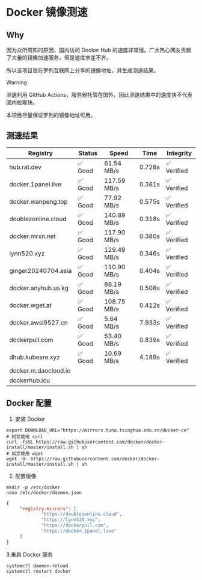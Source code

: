 # Docker 镜像测速

## Why

因为众所周知的原因，国内访问 Docker Hub 的速度非常慢。广大热心网友贡献了大量的镜像加速服务，但是速度参差不齐。


所以该项目旨在罗列互联网上分享的镜像地址，并生成测速结果。

> [!WARNING]
> 测速利用 GitHub Actions，服务器托管在国外，因此测速结果中的速度快不代表国内拉取快。
>

本项目尽量保证罗列的镜像地址可用。

## 测速结果

| Registry | Status | Speed | Time | Integrity |
|----------|--------|-------|------|-----------|
| hub.rat.dev | ✅ Good | 61.54 MB/s | 0.728s | ✅ Verified |
| docker.1panel.live | ✅ Good | 117.59 MB/s | 0.381s | ✅ Verified |
| docker.wanpeng.top | ✅ Good | 77.92 MB/s | 0.575s | ✅ Verified |
| doublezonline.cloud | ✅ Good | 140.89 MB/s | 0.318s | ✅ Verified |
| docker.mrxn.net | ✅ Good | 117.90 MB/s | 0.380s | ✅ Verified |
| lynn520.xyz | ✅ Good | 129.49 MB/s | 0.346s | ✅ Verified |
| ginger20240704.asia | ✅ Good | 110.90 MB/s | 0.404s | ✅ Verified |
| docker.anyhub.us.kg | ✅ Good | 88.19 MB/s | 0.508s | ✅ Verified |
| docker.wget.at | ✅ Good | 108.75 MB/s | 0.412s | ✅ Verified |
| docker.awsl9527.cn | ✅ Good | 5.64 MB/s | 7.933s | ✅ Verified |
| dockerpull.com | ✅ Good | 53.40 MB/s | 0.839s | ✅ Verified |
| dhub.kubesre.xyz | ✅ Good | 10.69 MB/s | 4.189s | ✅ Verified |
| docker.m.daocloud.io|  |  |  |  |
| dockerhub.icu|  |  |  |  |

## Docker 配置

1. 安装 Docker
```shell
export DOWNLOAD_URL="https://mirrors.tuna.tsinghua.edu.cn/docker-ce"
# 如您使用 curl
curl -fsSL https://raw.githubusercontent.com/docker/docker-install/master/install.sh | sh
# 如您使用 wget
wget -O- https://raw.githubusercontent.com/docker/docker-install/master/install.sh | sh
```

2. 配置镜像

```shell
mkdir -p /etc/docker
nano /etc/docker/daemon.json
```

```json
{
     "registry-mirrors": [
             "https://doublezonline.cloud",
             "https://lynn520.xyz",
             "https://dockerpull.com",
             "https://docker.1panel.live"
     ]
}
```

 3.重启 Docker 服务
```shell
systemctl daemon-reload
systemctl restart docker
```
